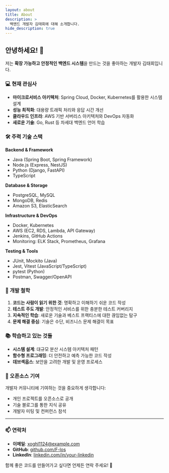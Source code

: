 ```yaml
---
layout: about
title: About
description: >
  백엔드 개발자 김태회에 대해 소개합니다.
hide_description: true
---
```


## 안녕하세요! 👋

저는 **확장 가능하고 안정적인 백엔드 시스템**을 만드는 것을 좋아하는 개발자 김태회입니다.

### 💻 현재 관심사

- **마이크로서비스 아키텍처**: Spring Cloud, Docker, Kubernetes를 활용한 시스템 설계
- **성능 최적화**: 대용량 트래픽 처리와 응답 시간 개선
- **클라우드 인프라**: AWS 기반 서버리스 아키텍처와 DevOps 자동화
- **새로운 기술**: Go, Rust 등 차세대 백엔드 언어 학습

### 🛠 주력 기술 스택

**Backend & Framework**
- Java (Spring Boot, Spring Framework)
- Node.js (Express, NestJS)
- Python (Django, FastAPI)
- TypeScript

**Database & Storage**
- PostgreSQL, MySQL
- MongoDB, Redis
- Amazon S3, ElasticSearch

**Infrastructure & DevOps**
- Docker, Kubernetes
- AWS (EC2, RDS, Lambda, API Gateway)
- Jenkins, GitHub Actions
- Monitoring: ELK Stack, Prometheus, Grafana

**Testing & Tools**
- JUnit, Mockito (Java)
- Jest, Vitest (JavaScript/TypeScript)
- pytest (Python)
- Postman, Swagger/OpenAPI

### 🎯 개발 철학

1. **코드는 사람이 읽기 위한 것**: 명확하고 이해하기 쉬운 코드 작성
2. **테스트 주도 개발**: 안정적인 서비스를 위한 충분한 테스트 커버리지
3. **지속적인 학습**: 새로운 기술과 베스트 프랙티스에 대한 끊임없는 탐구
4. **문제 해결 중심**: 기술은 수단, 비즈니스 문제 해결이 목표

### 📚 학습하고 있는 것들

- **시스템 설계**: 대규모 분산 시스템 아키텍처 패턴
- **함수형 프로그래밍**: 더 안전하고 예측 가능한 코드 작성
- **데브섹옵스**: 보안을 고려한 개발 및 운영 프로세스

### 🌱 오픈소스 기여

개발자 커뮤니티에 기여하는 것을 중요하게 생각합니다:
- 개인 프로젝트를 오픈소스로 공개
- 기술 블로그를 통한 지식 공유
- 개발자 미팅 및 컨퍼런스 참석

---

### 📫 연락처

- **이메일**: xoghl1124@example.com
- **GitHub**: [github.com/F-los](https://github.com/F-los)
- **LinkedIn**: [linkedin.com/in/your-linkedin](https://linkedin.com/in/your-linkedin)

함께 좋은 코드를 만들어가고 싶다면 언제든 연락 주세요! 🚀
